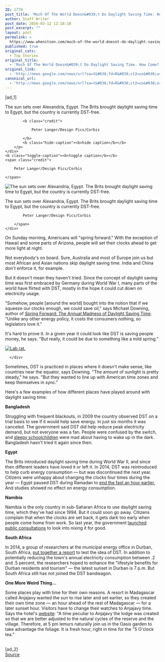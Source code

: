```yaml
---
ID: 1770
post_title: 'Much Of The World Doesn&#039;t Do Daylight Saving Time. How Come? &#8211; NPR'
author: Staff Writer
post_date: 2016-03-12 12:18:10
post_excerpt: ""
layout: post
permalink: >
  https://www.whenitson.com/much-of-the-world-doesnt-do-daylight-saving-time-how-come-npr/
published: true
original_cats:
  - Top Stories
original_title:
  - 'Much Of The World Doesn&#039;t Do Daylight Saving Time. How Come? - NPR'
original_link:
  - 'http://news.google.com/news/url?sa=t&#038;fd=R&#038;ct2=us&#038;usg=AFQjCNEHorgrgsy5CYCTbn50pNPsSnRYmg&#038;clid=c3a7d30bb8a4878e06b80cf16b898331&#038;cid=52779059890291&#038;ei=AgnkVrDnAsOkhAHf_bRA&#038;url=http://www.npr.org/sections/goatsandsoda/2016/03/12/470088302/much-of-the-world-doesnt-do-daylight-saving-time-how-come'
canonical_url:
  - 'http://news.google.com/news/url?sa=t&#038;fd=R&#038;ct2=us&#038;usg=AFQjCNEHorgrgsy5CYCTbn50pNPsSnRYmg&#038;clid=c3a7d30bb8a4878e06b80cf16b898331&#038;cid=52779059890291&#038;ei=AgnkVrDnAsOkhAHf_bRA&#038;url=http://www.npr.org/sections/goatsandsoda/2016/03/12/470088302/much-of-the-world-doesnt-do-daylight-saving-time-how-come'
---
```

 [ad_1]
<br><div id="storytext" readability="128.14045354792">
      <div id="res470111979" class="bucketwrap image large" previewtitle="The sun sets over Alexandria, Egypt. The Brits brought daylight saving time to Egypt, but the country is currently DST-free.">
            
<div class="credit-caption" readability="7.5">
    <div class="caption" readability="10">
        <p>
            The sun sets over Alexandria, Egypt. The Brits brought daylight saving time to Egypt, but the country is currently DST-free.
            
            <b class="credit">
                
                Peter Langer/Design Pics/Corbis
                
            </b>
            <b class="hide-caption"><b>hide caption</b></b>
        </p>
    </div>
    <b class="toggle-caption"><b>toggle caption</b></b>
    <span class="credit">
        
        Peter Langer/Design Pics/Corbis
        
    </span>
</div>
<div class="enlarge_measure">
    <div class="img_wrap">
        <img data-original="https://media.npr.org/assets/img/2016/03/11/sunset_custom-f177f8b4b24fd01f2c949adbcaf5306431917b04-s1200.jpg" title="The sun sets over Alexandria, Egypt. The Brits brought daylight saving time to Egypt, but the country is currently DST-free." alt="The sun sets over Alexandria, Egypt. The Brits brought daylight saving time to Egypt, but the country is currently DST-free."/></div>
</div>
<div class="enlarge_html" readability="7.5">
    <div class="image_data" readability="10">
        <p class="caption">The sun sets over Alexandria, Egypt. The Brits brought daylight saving time to Egypt, but the country is currently DST-free.</p>
        <span class="credit">
            
            Peter Langer/Design Pics/Corbis
            
        </span>
    </div>
</div>
   </div>
   <p>On Sunday morning, Americans will "spring forward." With the exception of Hawaii and some parts of Arizona, people will set their clocks ahead to get more light at night.</p>   <p>Not everybody's on board. Sure, Australia and most of Europe join us but most African and Asian nations skip daylight saving time. India and China don't enforce it, for example.</p>   <p>But it doesn't mean they haven't tried. Since the concept of daylight saving time was first embraced by Germany during World War I, many parts of the world have flirted with DST, mostly in the hope it could cut down on electricity usage.</p>   <p>"Somehow, people [around the world] bought into the notion that if we squeeze our clocks enough, we could save oil," says Michael Downing, author of <a href="http://www.amazon.com/Spring-Forward-Annual-Madness-Daylight/dp/1593760531">Spring Forward: The Annual Madness of Daylight Saving Time</a>. "Unlike any other energy policy, it costs the consumers nothing, so legislators love it."</p>   <p>It's hard to prove it. In a given year it could look like DST is saving people money, he says. "But really, it could be due to something like a mild spring."</p>   <div id="res470132454" class="bucketwrap internallink insettwocolumn inset2col ">
            <div class="bucket img">
                  <a id="featuredStackSquareImage361110132" href="http://www.npr.org/sections/13.7/2014/11/03/361110132/why-lab-rats-don-t-observe-daylight-saving-time" data-metrics="{&quot;category&quot;:&quot;Story to Story&quot;,&quot;action&quot;:&quot;Click Internal Link&quot;,&quot;label&quot;:&quot;http://www.npr.org/sections/13.7/2014/11/03/361110132/why-lab-rats-don-t-observe-daylight-saving-time&quot;}"><img src="http://www.whenitson.com/wp-content/uploads/2016/03/Much-Of-The-World-Doesn039t-Do-Daylight-Saving-Time-How-Come-NPR.jpg" class="img100" title="Lab rat." alt="Lab rat."/></a>         
         
<!-- END CLASS="BUCKETBLOCK" -->
      </div>
      
<!-- END CLASS="BUCKET IMG" -->
   </div>
   
<!-- END ID="RES470132454" CLASS="BUCKETWRAP INTERNALLINK INSETTWOCOLUMN INSET2COL " -->
   <p>Sometimes, DST is practiced in places where it doesn't make sense, like countries near the equator, says Downing. "The amount of sunlight is pretty steady," he says. "But they wanted to line up with American time zones and keep themselves in sync."</p>   <p>Here's a few examples of how different places have played around with daylight saving time:</p>   <p><strong>Bangladesh</strong></p>   <p>Struggling with frequent blackouts, in 2009 the country observed DST on a trial basis to see if it would help save energy. In just six months it was canceled. The government said DST did help reduce peak electricity demand, but not everyone was a fan. People were confused by the switch, and <a href="http://www.bangladesh-travel-assistance.com/daylight-saving-time-in-bangladesh/">sleepy schoolchildren</a> were mad about having to wake up in the dark. Bangladesh hasn't tried it again since then.</p>   <p><strong>Egypt</strong></p>   <p>The Brits introduced daylight saving time during World War II, and since then different leaders have loved it or left it. In 2014, DST was reintroduced to help curb energy consumption — but was discontinued the next year. Citizens were unhappy about changing the clocks four times during the year — Egypt paused DST during Ramadan to <a href="http://www.npr.org/templates/story/story.php?storyId=129105207">end the fast an hour earlier.</a> And studies showed no effect on energy consumption.</p>   <p><strong>Namibia</strong></p>   <p>Namibia is the only country in sub-Saharan Africa to use daylight saving time, which they've had since 1994. But it could soon go away. Citizens complain that when the clocks are set back, it gets dark too early when people come home from work. So last year, the government <a href="https://www.newera.com.na/2015/10/08/public-consulted-time-change-law/">launched public consultations</a> to look into nixing it for good.</p>   <p><strong>South Africa</strong></p>   <p>In 2014, a group of researchers at the municipal energy office in Durban, South Africa, <a href="http://www.durban.gov.za/City_Services/energyoffice/Documents/Daylight%20Savings%20Study%20for%20Durban%20Final%202014.pdf">put together a report</a> to test the idea of DST. In addition to potentially reducing the town's annual electricity consumption between .2 and .5 percent, the researchers hoped to enhance the "lifestyle benefits for Durban residents and tourism" — the latest sunset in Durban is 7 p.m. But South Africa still has not joined the DST bandwagon.</p>   <p><strong>One More Weird Thing...</strong></p>   <p>Some places play with time for their own reasons. A resort in Madagascar called Anjajavy wanted the sun to rise later and set earlier, so they created their own time zone — an hour ahead of the rest of Madagascar — for a later sunset hour. Visitors have to change their watches to Anjajavy time. Says the hotel's <a href="http://www.anjajavy.com/en/venir/">website</a>: "A time peculiar to Anjajavy the lodge was created so that we are better adjusted to the natural cycles of the reserve and the village. Therefore, at 5 pm lemurs naturally join us in the Oasis garden to take advantage the foliage. It is fresh hour, right in time for the "5 O'clock tea."</p>
</div>
<br>[ad_2]
<br><a href="http://news.google.com/news/url?sa=t&#038;fd=R&#038;ct2=us&#038;usg=AFQjCNEHorgrgsy5CYCTbn50pNPsSnRYmg&#038;clid=c3a7d30bb8a4878e06b80cf16b898331&#038;cid=52779059890291&#038;ei=AgnkVrDnAsOkhAHf_bRA&#038;url=http://www.npr.org/sections/goatsandsoda/2016/03/12/470088302/much-of-the-world-doesnt-do-daylight-saving-time-how-come">Source </a>